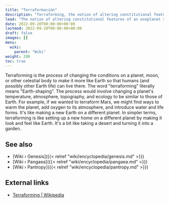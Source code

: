 ```yaml
---
title: "Terraformación"
description: "Terraforming, the notion of altering constitutional features of an exoplanet such as the atmosphere or the surface of said planet in order to make it possible for a humanoid species to live on it. Terraforming is the technique that has been applied by the Elohim in tje beginning of their Genesis project of making the planet Earth habitable."
lead: "The notion of altering constitutional features of an exoplanet such as the atmosphere or the surface of said planet in order to make it possible for a humanoid species to live on it. Terraforming is the technique that has been applied by the Elohim in tje beginning of their Genesis project of making the planet Earth habitable."
date: 2022-09-20T00:00:00+00:00
lastmod: 2022-09-20T00:00:00+00:00
draft: false
images: []
menu:
  wiki:
    parent: "Wiki"
weight: 200
toc: true
---
```


Terraforming is the process of changing the conditions on a planet, moon, or other celestial body to make it more like Earth so that humans (and possibly other Earth life) can live there. The word "terraforming" literally means "Earth-shaping". The process would involve changing a planet's temperature, atmosphere, topography, and ecology to be similar to those of Earth. For example, if we wanted to terraform Mars, we might find ways to warm the planet, add oxygen to its atmosphere, and introduce water and life forms. It's like making a new Earth on a different planet. In simpler terms, terraforming is like setting up a new home on a different planet by making it look and feel like Earth. It's a bit like taking a desert and turning it into a garden.

## See also

- [Wiki › Genesis]({{< relref "wiki/encyclopedia/genesis.md" >}})
- [Wiki › Pangaea]({{< relref "wiki/encyclopedia/pangaea.md" >}})
- [Wiki › Pantropy]({{< relref "wiki/encyclopedia/pantropy.md" >}})

## External links

- [Terraforming | Wikipedia](https://en.wikipedia.org/wiki/Terraforming)
